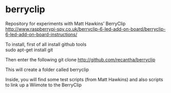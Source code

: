 berryclip
=========

Repository for experiments with Matt Hawkins' BerryClip
http://www.raspberrypi-spy.co.uk/berryclip-6-led-add-on-board/berryclip-6-led-add-on-board-instructions/

To install, first of all install github tools<br>
	sudo apt-get install git

Then enter the following
	git clone http://github.com/recantha/berryclip

This will create a folder called berryclip

Inside, you will find some test scripts (from Matt Hawkins) and also scripts to link up a Wiimote to the BerryClip
